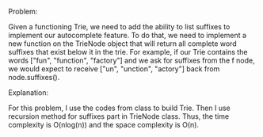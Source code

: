 Problem:

Given a functioning Trie, we need to add the ability to list suffixes to implement our autocomplete feature. To do that, we need to implement a new function on the TrieNode object that will return all complete word suffixes that exist below it in the trie. For example, if our Trie contains the words ["fun", "function", "factory"] and we ask for suffixes from the f node, we would expect to receive ["un", "unction", "actory"] back from node.suffixes().

Explanation:

For this problem, I use the codes from class to build Trie. Then
I use recursion method for suffixes part in TrieNode class. Thus, the time
complexity is O(nlog(n)) and the space complexity is O(n).

